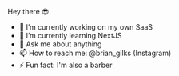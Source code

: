 Hey there 😎

- 🔭 I’m currently working on my own SaaS
- 🌱 I’m currently learning NextJS
- 💬 Ask me about anything
- 📫 How to reach me: @brian_gilks (Instagram)
- ⚡ Fun fact: I'm also a barber
